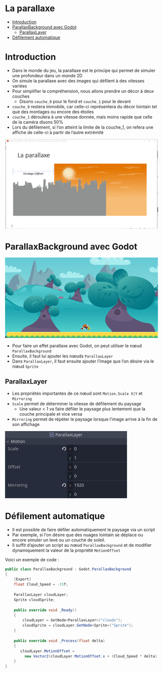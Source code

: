 # La parallaxe <!-- omit in toc -->

- [Introduction](#introduction)
- [ParallaxBackground avec Godot](#parallaxbackground-avec-godot)
  - [ParallaxLayer](#parallaxlayer)
- [Défilement automatique](#défilement-automatique)


# Introduction
- Dans le monde du jeu, la parallaxe est le principe qui permet de simuler une profondeur dans un monde 2D
- On simule la parallaxe avec des images qui défilent à des vitesses variées
- Pour simplifier la compréhension, nous allons prendre un décor à deux couches
  - Disons `couche_0` pour le fond et `couche_1` pour le devant
- `couche_0` restera immobile, car celle-ci représentera du décor lointain tel que des montages ou encore des étoiles
- `couche_1` déroulera à une vitesse donnée, mais moins rapide que celle de la caméra disons 50%
- Lors du défilement, si l’on atteint la limite de la couche_1, on refera une affiche de celle-ci à partir de l’autre extrémité

![Alt text](assets/theory_live.gif)

# ParallaxBackground avec Godot

![Alt text](assets/Example.gif)

- Pour faire un effet parallaxe avec Godot, on peut utiliser le nœud `ParallaxBackground`
- Ensuite, il faut lui ajouter les nœuds `ParallaxLayer`
- Dans `ParallaxLayer`, il faut ensuite ajouter l’image que l’on désire via le nœud `Sprite`

## ParallaxLayer
- Les propriétés importantes de ce nœud sont `Motion.Scale X|Y` et `Mirroring`
- `Scale` permet de déterminer la vitesse de défilement du paysage
  - Une valeur < 1 va faire défiler le paysage plus lentement que la couche principale et vice versa
- `Mirroring` permet de répéter le paysage lorsque l’image arrive à la fin de son affichage

![Alt text](assets/parallax_layer_props.png)

# Défilement automatique
- Il est possible de faire défiler automatiquement le paysage via un script
- Par exemple, si l'on désire que des nuages lointain se déplace ou encore simuler un levé ou un couché de soleil.
- Il suffit d’ajouter un script au nœud `ParallaxBackground` et de modifier dynamiquement la valeur de la propriété `MotionOffset`

Voici un exemple de code :

```cs
public class ParallaxBackground : Godot.ParallaxBackground
{
    [Export]
    float Cloud_Speed = -15f;

    ParallaxLayer cloudLayer;
    Sprite cloudSprite;

    public override void _Ready()
    {        
        cloudLayer = GetNode<ParallaxLayer>("clouds");
        cloudSprite = cloudLayer.GetNode<Sprite>("Sprite");
    }

    public override void _Process(float delta)
    {
       cloudLayer.MotionOffset = 
         new Vector2(cloudLayer.MotionOffset.x + (Cloud_Speed * delta), 0);          
    }
}

```